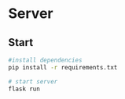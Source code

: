 # Server

## Start

``` bash
#install dependencies
pip install -r requirements.txt

# start server
flask run
